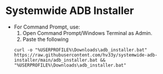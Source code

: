 # Systemwide ADB Installer

* For Command Prompt, use:
  1. Open Command Prompt/Windows Terminal as Admin.
  2. Paste the following
  ```
  curl -o "%USERPROFILE%\Downloads\adb_installer.bat" https://raw.githubusercontent.com/hv33y/systemwide-adb-installer/main/adb_installer.bat && "%USERPROFILE%\Downloads\adb_installer.bat"
  ```
